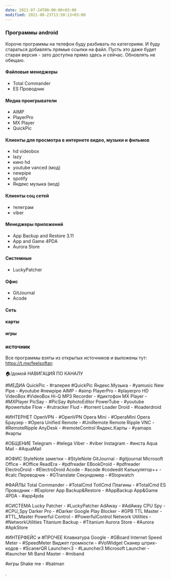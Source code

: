 ```yaml
---
date: 2021-07-24T00:00:00+03:00
modified: 2021-08-23T13:50:13+03:00
---
```


### Программы android

Короче программы на телефон буду разбивать по категориям. И буду стараться добавлять прямые ссылки на файл. Пусть это даже будет старая версия - зато доступна прямо здесь и сейчас. Обновлять не обещаю.

#### Файловые менеджеры
   - Total Commander 
   - ES Проводник
#### Медиа проигрыватели
   - AIMP
   - PlayerPro
   - MX Player
   - QuickPic
#### Клиенты для просмотра в интернете видео, музыки и фильмов
   - hd videobox
   - lazy
   - кино hd
   - youtube vanced (мод)
   - newpipe
   - spotify
   - Яндекс музыка (мод)
#### Клиенты соц сетей
   - телеграм
   - viber
#### Менеджеры приложений
   - App Backup and Restore 3.11
   - App and Game 4PDA
   - Aurora Store
#### Системные
   - LuckyPatcher
#### Офис
   - GitJournal
   - Acode
#### Сеть
#### карты
#### игры



### источник
Все программы взяты из открытых источников и выложены тут: <https://t.me/feelsoftan>

:house:/домой
НАВИГАЦИЯ ПО КАНАЛУ 

#МЕДИА
QuickPic - #галерея #QuickPic
Яндекс.Музыка - #yamusic
New Pipe - #youtube #newpipe
AIMP - #aimp
PlayerPro - #playerpro
HD VideoBox #VideoBox
Hi-Q MP3 Recorder - #диктофон
MX Player - #MXPlayer
PicSay - #PicSay #photoEditor
PowerTube - #youtube #powertube
Flow - #rutracker
Flud - #torrent
Loader Droid - #loaderdroid


#ИНТЕРНЕТ
OpenVPN - #OpenVPN
Opera Mini - #OperaMini
Opera Браузер - #Opera
Unified Remote - #UniRemote
Remote Ripple VNC - #RemoteRipple
AnyDesk - #remoteControl
Яндекс.Карты - #yamaps #карты

#ОБЩЕНИЕ
Telegram - #telega
Viber - #viber
Instagram - #инста
Aqua Mail - #AquaMail

#ОФИС
StyleNote заметки - #StyleNote 
GitJournal - #gitjournal
Microsoft Office - #Office
ReadEra - #pdfreader
EBookDroid - #pdfreader
ElectroDroid - #ElectroDroid
Acode - #acode #codeedit
Калькулятор++ - #calc
Переводчик - #GTranslate
Секундомер - #Stopwatch

#ФАЙЛЫ
Total Commander - #TotalCmd
TotlCmd Плагины - #TotalCmd
ES Проводник - #Explorer
App Backup&Restore  - #AppBackup
App&Game 4PDA - #app4pda

#СИСТЕМА
Lucky Patcher - #LuckyPatcher
AdAway - #AdAway
CPU Spy - #CPU_Spy
Darker Pro - #Darker
Google Play Blocker - #GPB
TTL Master - #TTL_Master
Powerful Control - #PowerfulControl
Network Utilities - #NetworkUtilities 
Titanium Backup - #Titanium
Aurora Store - #Aurora #ApkStore

#ИНТЕРФЕЙС и #ПРОЧЕЕ
Клавиатура Google - #GBoard
Internet Speed Meter - #SpeedMeter
Виджет громкости - #VolWidget
Сканер штрих-кодов - #ScanerQR
Launcher<3 - #Launcher3
Microsoft Launcher - #launcher
Mi Band Master - #miband

#игры
Shake me - #batman

.
